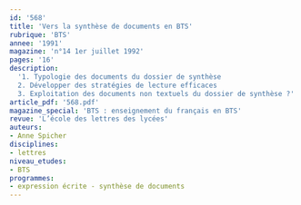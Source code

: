 ```yaml
---
id: '568'
title: 'Vers la synthèse de documents en BTS'
rubrique: 'BTS'
annee: '1991'
magazine: 'n°14 1er juillet 1992'
pages: '16'
description: 
  '1. Typologie des documents du dossier de synthèse
  2. Développer des stratégies de lecture efficaces
  3. Exploitation des documents non textuels du dossier de synthèse ?'
article_pdf: '568.pdf'
magazine_special: 'BTS : enseignement du français en BTS'
revue: 'L’école des lettres des lycées'
auteurs:
- Anne Spicher
disciplines:
- lettres
niveau_etudes:
- BTS
programmes:
- expression écrite - synthèse de documents
---
```

